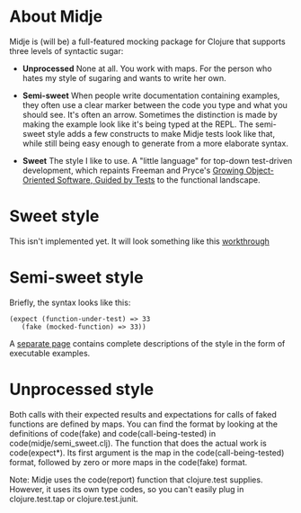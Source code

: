 About Midje
=======================

Midje is (will be) a full-featured mocking package for
Clojure that supports three levels of syntactic sugar:

* **Unprocessed** None at all. You work with maps. For the
  person who hates my style of sugaring and wants to write
  her own.

* **Semi-sweet** When people write documentation containing
  examples, they often use a clear marker between the code
  you type and what you should see. It's often an
  arrow. Sometimes the distinction is made by making the
  example look like it's being typed at the REPL. The
  semi-sweet style adds a few constructs to make Midje tests
  look like that, while still being easy enough to generate
  from a more elaborate syntax.

* **Sweet** The style I like to use. A "little language" for
  top-down test-driven development, which repaints Freeman
  and Pryce's [Growing Object-Oriented Software, Guided by
  Tests](http://www.growing-object-oriented-software.com/)
  to the functional landscape. 

# Sweet style #

This isn't implemented yet. It will look something like this
[workthrough](http://www.exampler.com/blog/2010/06/10/tdd-in-clojure-a-sketch-part-1/)

# Semi-sweet style #

Briefly, the syntax looks like this:

    (expect (function-under-test) => 33
       (fake (mocked-function) => 33))

A [separate page](http://gist.github.com/457829) contains complete descriptions of the style 
in the form of executable examples.

# Unprocessed style #

Both calls with their expected results and expectations for
calls of faked functions are defined by maps. You can find
the format by looking at the definitions of code(fake) and
code(call-being-tested) in code(midje/semi_sweet.clj). The
function that does the actual work is code(expect*). Its
first argument is the map in the code(call-being-tested) format,
followed by zero or more maps in the code(fake) format.

Note: Midje uses the code(report) function that clojure.test
supplies. However, it uses its own type codes, so you can't
easily plug in clojure.test.tap or clojure.test.junit.

